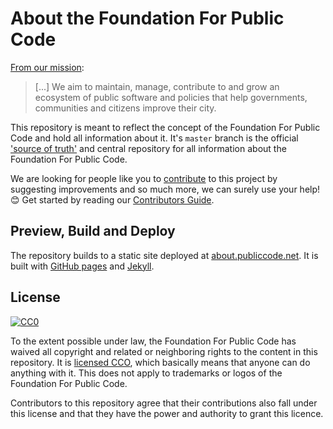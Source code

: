 # About the Foundation For Public Code

[From our mission](mission.md):

> [...] We aim to maintain, manage, contribute to and grow an ecosystem of public software and policies that help governments, communities and citizens improve their city.

This repository is meant to reflect the concept of the Foundation For Public Code and hold all information about it.
It's `master` branch is the official ['source of truth'](GOVERNANCE.md) and central repository for all information about the Foundation For Public Code.

We are looking for people like you to [contribute](CONTRIBUTING.md) to this project by suggesting improvements and so much more, we can surely use your help! 😊 Get started by reading our [Contributors Guide](CONTRIBUTING.md).

## Preview, Build and Deploy

The repository builds to a static site deployed at [about.publiccode.net](http://about.publiccode.net/). It is built with [GitHub pages](https://pages.github.com) and [Jekyll](https://jekyllrb.com/).

## License

[![CC0](https://licensebuttons.net/p/zero/1.0/88x31.png)](https://creativecommons.org/publicdomain/zero/1.0/)

To the extent possible under law, the Foundation For Public Code has waived all copyright and related or neighboring rights to the content in this repository. It is [licensed CCO](https://creativecommons.org/publicdomain/zero/1.0/), which basically means that anyone can do anything with it. This does not apply to trademarks or logos of the Foundation For Public Code.

Contributors to this repository agree that their contributions also fall under this license and that they have the power and authority to grant this licence.
